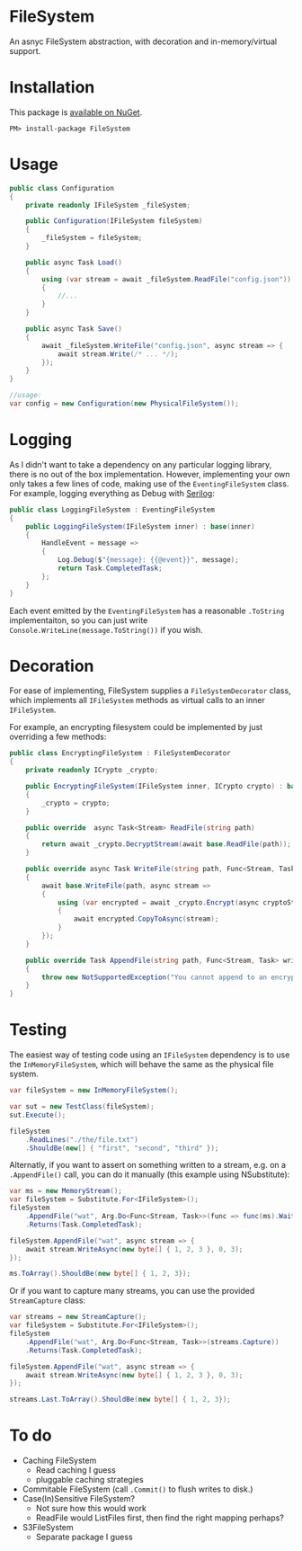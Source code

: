 # FileSystem
An asnyc FileSystem abstraction, with decoration and in-memory/virtual support.


# Installation

This package is [available on NuGet](https://www.nuget.org/packages/FileSystem).

```
PM> install-package FileSystem
```

# Usage


```csharp
public class Configuration
{
    private readonly IFileSystem _fileSystem;

    public Configuration(IFileSystem fileSystem)
    {
        _fileSystem = fileSystem;
    }

    public async Task Load()
    {
        using (var stream = await _fileSystem.ReadFile("config.json"))
        {
            //...
        }
    }

    public async Task Save()
    {
        await _fileSystem.WriteFile("config.json", async stream => {
            await stream.Write(/* ... */);
        });
    }
}

//usage:
var config = new Configuration(new PhysicalFileSystem());
```

# Logging

As I didn't want to take a dependency on any particular logging library, there is no out of the box implementation.  However, implementing your own only takes a few lines of code, making use of the `EventingFileSystem` class.  For example, logging everything as Debug with [Serilog](https://serilog.net/):

```csharp
public class LoggingFileSystem : EventingFileSystem
{
    public LoggingFileSystem(IFileSystem inner) : base(inner)
    {
        HandleEvent = message =>
        {
            Log.Debug($"{message}: {{@event}}", message);
            return Task.CompletedTask;
        };
    }
}
```

Each event emitted by the `EventingFileSystem` has a reasonable `.ToString` implementaiton, so you can just write `Console.WriteLine(message.ToString())` if you wish.

# Decoration

For ease of implementing, FileSystem supplies a `FileSystemDecorator` class, which implements all `IFileSystem` methods as virtual calls to an inner `IFileSystem`.

For example, an encrypting filesystem could be implemented by just overriding a few methods:

```csharp
public class EncryptingFileSystem : FileSystemDecorator
{
    private readonly ICrypto _crypto;

    public EncryptingFileSystem(IFileSystem inner, ICrypto crypto) : base(inner)
    {
        _crypto = crypto;
    }

    public override  async Task<Stream> ReadFile(string path)
    {
        return await _crypto.DecryptStream(await base.ReadFile(path));
    }

    public override async Task WriteFile(string path, Func<Stream, Task> write)
    {
        await base.WriteFile(path, async stream =>
        {
            using (var encrypted = await _crypto.Encrypt(async cryptoStream => await write(cryptoStream)))
            {
                await encrypted.CopyToAsync(stream);
            }
        });
    }

    public override Task AppendFile(string path, Func<Stream, Task> write)
    {
        throw new NotSupportedException("You cannot append to an encrypted file.  Try reading, and the writing the whole file.");
    }
}
```

# Testing

The easiest way of testing code using an `IFileSystem` dependency is to use the `InMemoryFileSystem`, which will behave the same as the physical file system.

```csharp
var fileSystem = new InMemoryFileSystem();

var sut = new TestClass(fileSystem);
sut.Execute();

fileSystem
    .ReadLines("./the/file.txt")
    .ShouldBe(new[] { "first", "second", "third" });
```

Alternatly, if you want to assert on something written to a stream, e.g. on a `.AppendFile()` call, you can do it manually (this example using NSubstitute):

```csharp
var ms = new MemoryStream();
var fileSystem = Substitute.For<IFileSystem>();
fileSystem
    .AppendFile("wat", Arg.Do<Func<Stream, Task>>(func => func(ms).Wait()))
    .Returns(Task.CompletedTask);

fileSystem.AppendFile("wat", async stream => {
    await stream.WriteAsync(new byte[] { 1, 2, 3 }, 0, 3);
});

ms.ToArray().ShouldBe(new byte[] { 1, 2, 3});
```

Or if you want to capture many streams, you can use the provided `StreamCapture` class:

```csharp
var streams = new StreamCapture();
var fileSystem = Substitute.For<IFileSystem>();
fileSystem
    .AppendFile("wat", Arg.Do<Func<Stream, Task>>(streams.Capture))
    .Returns(Task.CompletedTask);

fileSystem.AppendFile("wat", async stream => {
    await stream.WriteAsync(new byte[] { 1, 2, 3 }, 0, 3);
});

streams.Last.ToArray().ShouldBe(new byte[] { 1, 2, 3});
```

# To do

* Caching FileSystem
    * Read caching I guess
    * pluggable caching strategies
* Commitable FileSystem (call `.Commit()` to flush writes to disk.)
* Case(In)Sensitive FileSystem?
  * Not sure how this would work
  * ReadFile would ListFiles first, then find the right mapping perhaps?
 * S3FileSystem
    * Separate package I guess
